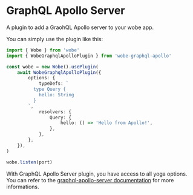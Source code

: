# GraphQL Apollo Server

A plugin to add a GraohQL Apollo server to your wobe app.

You can simply use the plugin like this:

```ts
import { Wobe } from 'wobe'
import { WobeGraphqlApolloPlugin } from 'wobe-graphql-apollo'

const wobe = new Wobe().usePlugin(
	await WobeGraphqlApolloPlugin({
		options: {
			typeDefs: `
          type Query {
            hello: String
          }
        `,
			resolvers: {
				Query: {
					hello: () => 'Hello from Apollo!',
				},
			},
		},
	}),
)

wobe.listen(port)
```

With GraphQL Apollo Server plugin, you have access to all yoga options. You can refer to the [graphql-apollo-server documentation](https://www.apollographql.com/docs/apollo-server/) for more informations.
